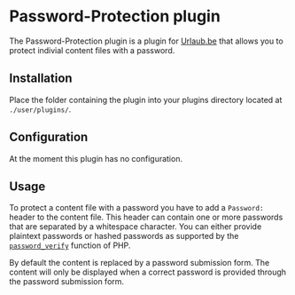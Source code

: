 # Password-Protection plugin
The Password-Protection plugin is a plugin for [Urlaub.be](https://github.com/urlaube/urlaube) that allows you to protect indivial content files with a password.

## Installation
Place the folder containing the plugin into your plugins directory located at `./user/plugins/`.

## Configuration
At the moment this plugin has no configuration.

## Usage
To protect a content file with a password you have to add a `Password:` header to the content file. This header can contain one or more passwords that are separated by a whitespace character. You can either provide plaintext passwords or hashed passwords as supported by the [`password_verify`](https://www.php.net/manual/en/function.password-verify.php) function of PHP.

By default the content is replaced by a password submission form. The content will only be displayed when a correct password is provided through the password submission form.

